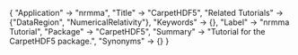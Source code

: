 {
 "Application" -> "nrmma",
 "Title" -> "CarpetHDF5",
 "Related Tutorials" -> {"DataRegion", "NumericalRelativity"},
 "Keywords" -> {},
 "Label" -> "nrmma Tutorial",
 "Package" -> "CarpetHDF5",
 "Summary" -> "Tutorial for the CarpetHDF5 package.",
 "Synonyms" -> {}
 }
